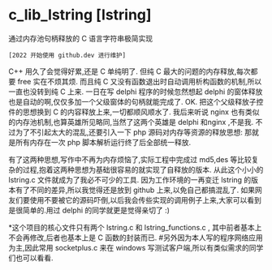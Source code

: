 # c_lib_lstring [lstring]
通过内存池句柄释放的 C 语言字符串极简实现

```
[2022 开始使用 github.dev 进行维护]
```

C++ 用久了会觉得好累,还是 C 单纯明了. 但纯 C 最大的问题的内存释放,每次都要 free 实在不烦其烦. 而且纯 C 又没有函数退出时自动调用析构函数的机制,所以一直也没转到纯 C 上来. 一日在写 delphi 程序的时候忽然想起 delphi 的窗体释放也是自动的啊,仅仅多加一个父级窗体的句柄就能完成了. OK. 把这个父级释放子控件的思想换到 C 的内容释放上来,一切都顺风顺水了. 我后来听说 nginx 也有类似的内存池机制,也算英雄所见略同,当然了这两个英雄是 delphi 和nginx ,不是我. 
不过为了不引起太大的混乱,还要引入一下 php 源码对内存等资源的释放思想: 那就是所有内存在一次 php 脚本解析运行终了后全部统一释放.

有了这两种思想,写作中不再为内存烦恼了,实际工程中完成过 md5,des 等比较复杂的过程,抱着这两种思想为基础很容易的就实现了自释放的版本. 从此这个小小的lstring.c 文件就成为了我必不可少的工具. 因为工作环境的一再变迁 lstring 的版本有了不同的差异,所以我觉得还是放到 github 上来,以免自己都搞混乱了.
如果网友们要使用不要被它的源码吓倒,以后我会传些实现的调用例子上来,大家可以看到是很简单的.用过 delphi 的同学就更是觉得亲切了 :)

*这个项目的核心文件只有两个 lstring.c 和 lstring_functions.c , 其中前者基本上不会再修改,后者也基本上是 C 函数的封装而已. 
#另外因为本人写的程序网络应用为主,因此常用 socketplus.c 来在 windows 写测试客户端,所以有类似需求的同学们也可以看看.
